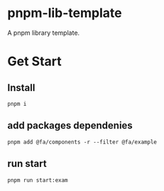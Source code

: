 # pnpm-lib-template
A pnpm library template.

# Get Start
## Install
```
pnpm i
```

## add packages dependenies
```
pnpm add @fa/components -r --filter @fa/example
```

## run start
```
pnpm run start:exam
```
